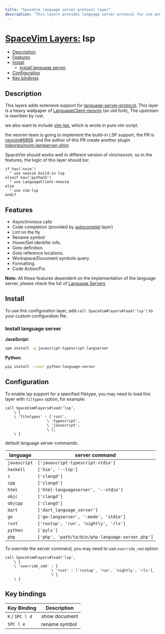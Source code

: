 ```yaml
---
title: "SpaceVim language server protocol layer"
description: "This layers provides language server protocol for vim and neovim"
---
```


# [SpaceVim Layers:](https://spacevim.org/layers) lsp

<!-- vim-markdown-toc GFM -->

- [Description](#description)
- [Features](#features)
- [Install](#install)
  - [Install language server](#install-language-server)
- [Configuration](#configuration)
- [Key bindings](#key-bindings)

<!-- vim-markdown-toc -->

## Description

This layers adds extensive support for [language-server-protocol](https://microsoft.github.io/language-server-protocol/), This layer is a heavy wallpaper of [LanguageClient-neovim](https://github.com/SpaceVim/LanguageClient-neovim) (an old fork), The upstream is rewritten by rust.

we also want to include [vim-lsp](https://github.com/prabirshrestha/vim-lsp), which is wrote in pure vim script.

the neovim team is going to implement the build-in LSP support, the PR is [neovim#6856](https://github.com/neovim/neovim/pull/6856). and the author of this PR create another plugin [tjdevries/nvim-langserver-shim](https://github.com/tjdevries/nvim-langserver-shim)

SpaceVim should works well in different version of vim/neovim, so in the features, the logic of this layer should be:

```vim
if has('nvim')
  " use neovim build-in lsp
elseif has('python3')
  " use LanguageClient-neovim
else
  " use vim-lsp
endif
```

## Features

- Asynchronous calls
- Code completion (provided by [autocomplet](https://spacevim.org/layers/autocomplete/) layer)
- Lint on the fly
- Rename symbol
- Hover/Get identifer info.
- Goto definition.
- Goto reference locations.
- Workspace/Document symbols query.
- Formatting.
- Code Action/Fix.

**Note:** All these features dependent on the implementation of the language server, please check the list of [Language Servers](https://microsoft.github.io/language-server-protocol/implementors/servers/)

## Install

To use this configuration layer, add `call SpaceVim#layers#load('lsp')` to your custom configuration file.

### Install language server

**JavaScript:**

```sh
npm install -g javascript-typescript-langserver
```

**Python:**

```sh
pip install --user python-language-server
```

## Configuration

To enable lsp support for a specified filetype, you may need to load this layer with `filtypes` option, for example:

```vim
call SpaceVim#layers#load('lsp',
    \ {
    \ 'filetypes' : ['rust',
                   \ 'typescript',
                   \ 'javascript',
                   \ ],
    \ }
```

default language server commands:

| language     | server command                                   |
| ------------ | ------------------------------------------------ |
| `javascript` | `['javascript-typescript-stdio']`                |
| `haskell`    | `['hie', '--lsp']`                               |
| `c`          | `['clangd']`                                     |
| `cpp`        | `['clangd']`                                     |
| `html`       | `['html-languageserver', '--stdio']`             |
| `objc`       | `['clangd']`                                     |
| `objcpp`     | `['clangd']`                                     |
| `dart`       | `['dart_language_server']`                       |
| `go`         | `['go-langserver', '-mode', 'stdio']`            |
| `rust`       | `['rustup', 'run', 'nightly', 'rls']`            |
| `python`     | `['pyls']`                                       |
| `php`        | `['php', 'path/to/bin/php-language-server.php']` |

To override the server command, you may need to use `override_cmd` option:

```vim
call SpaceVim#layers#load('lsp',
    \ {
    \ 'override_cmd' : {
                     \ 'rust' : ['rustup', 'run', 'nightly', 'rls'],
                     \ }
    \ }
```

## Key bindings

| Key Binding     | Description   |
| --------------- | ------------- |
| `K` / `SPC l d` | show document |
| `SPC l e`       | rename symbol |
